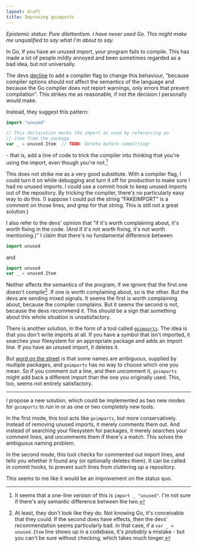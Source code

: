 ```yaml
---
layout: draft
title: Improving goimports
---
```


*Epistemic status: Pure dilettantism. I have never used Go. This might make me unqualified to say what I'm about to say.*

In Go, if you have an unused import, your program fails to compile. This has made a lot of people mildly annoyed and been sometimes regarded as a bad idea, but not universally.

The devs [decline](https://golang.org/doc/faq#unused_variables_and_imports) to add a compiler flag to change this behaviour, "because compiler options should not affect the semantics of the language and because the Go compiler does not report warnings, only errors that prevent compilation". This strikes me as reasonable, if not the decision I personally would make.

Instead, they suggest this pattern:

```go
import "unused"

// This declaration marks the import as used by referencing an
// item from the package.
var _ = unused.Item  // TODO: Delete before committing!
```

\- that is, add a line of code to trick the compiler into thinking that you're using the import, even though you're not.[^oneline]

This does not strike me as a very good substitute. With a compiler flag, I could turn it on while debugging and turn it off for production to make sure I had no unused imports. I could use a commit hook to keep unused imports out of the repository. By tricking the compiler, there's no particularly easy way to do this. (I suppose I could put the string "FAKEIMPORT" is a comment on those lines, and grep for that string. This is still not a great solution.)

I also refer to the devs' opinion that "if it's worth complaining about, it's worth fixing in the code. (And if it's not worth fixing, it's not worth mentioning.)" I claim that there's no fundamental difference between

```go
import unused
```

and

```go
import unused
var _ = unused.Item
```

Neither affects the semantics of the program, if we ignore that the first one doesn't compile[^semantics]. If one is worth complaining about, so is the other. But the devs are sending mixed signals. It seems the first is worth complaining about, because the compiler complains. But it seems the second is not, because the devs recommend it. This should be a sign that something about this whole situation is unsatisfactory.

There is another solution, in the form of a tool called [`goimports`](https://godoc.org/golang.org/x/tools/cmd/goimports). The idea is that you don't write imports at all. If you have a symbol that isn't imported, it searches your filesystem for an appropriate package and adds an import line. If you have an unused import, it deletes it.

But [word on the street](https://news.ycombinator.com/item?id=12208242) is that some names are ambiguous, supplied by multiple packages, and `goimports` has no way to choose which one you mean. So if you comment out a line, and then uncomment it, `goimports` might add back a different import than the one you originally used. This, too, seems not entirely satisfactory.

---

I propose a new solution, which could be implemented as two new modes for `goimports` to run in or as one or two completely new tools.

In the first mode, this tool acts like `goimports`, but more conservatively. Instead of removing unused imports, it merely comments them out. And instead of searching your filesystem for packages, it merely searches your comment lines, and uncomments them if there's a match. This solves the ambiguous naming problem.

In the second mode, this tool checks for commented out import lines, and tells you whether it found any (or optionally deletes them). It can be called in commit hooks, to prevent such lines from cluttering up a repository.

This seems to me like it would be an improvement on the status quo.

[^oneline]: It seems that a one-line version of this is `import _ "unused"`. I'm not sure if there's any semantic difference between the two.
[^semantics]: At least, they don't look like they do. Not knowing Go, it's conceivable that they could. If the second does have effects, then the devs' recommendation seems particularly bad. In that case, if a `var _ = unused.Item` line shows up in a codebase, it's *probably* a mistake - but you can't be sure without checking, which takes much longer.
